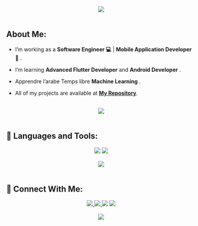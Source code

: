 
<div align="center">
    <img src="https://readme-typing-svg.herokuapp.com/?font=Righteous&size=35&center=true&vCenter=true&width=500&height=70&duration=4000&lines=Hi+There!+👋;+I'm+Mohamed+Essam!;+Wellcom!;" />
</div>

<br>
<!-- <h3 align="center">Flutter Developer</h3>
<img align="right" alt="Coding" width="400" src="https://cdn.dribbble.com/users/1162077/screenshots/3848914/programmer.gif"> -->

##  About Me:
-  I’m working as a **Software Engineer 💻** | **Mobile Application Developer 📱** .

-  I’m learning **Advanced Flutter Developer** and **Android Developer**  .

-  Apprendre l’arabe Temps libre **Machine Learning** .

-  All of my projects are available at **[My Repository](https://github.com/Mohamed-Essam-Mohamed?tab=repositories)**.

<br>
<div align="center">
    <img src="https://user-images.githubusercontent.com/73097560/115834477-dbab4500-a447-11eb-908a-139a6edaec5c.gif" />
</div>
<br>

## 🚀 Languages and Tools:
<div align="center">
    <img src="https://skillicons.dev/icons?i=flutter,dart,firebase,cpp,java,python" />
    <img src="https://skillicons.dev/icons?i=github,androidstudio,vscode,figma,postman" /><br>
</div>

<br>
<div align="center">
    <img src="https://user-images.githubusercontent.com/73097560/115834477-dbab4500-a447-11eb-908a-139a6edaec5c.gif" />
</div>
<br>



## 🤝 Connect With Me:

<div align="center">
    <a href="https://www.linkedin.com/in/mohamed-esam-39349b263/" target="_blank">
        <img src="https://img.shields.io/badge/LinkedIn-0077B5?style=for-the-badge&logo=linkedin&logoColor=white" target="_blank" />
    </a>
  <a href="mailto:esammww.com@gmail.com">
    <img src="https://img.shields.io/badge/Gmail-333333?style=for-the-badge&logo=gmail&logoColor=red" />
  </a>
<!--         <a href="https://mostaql.com/u/ammarageeza/portfolio"> -->
    <img src="https://img.shields.io/badge/Portfolio-0077B5?style=for-the-badge&logoColor=white" />
  </a>
<!--     <a href="https://youtube.com/@ammarageeza91?si=bHNizIHn9dIL3jX7">
    <img src="https://img.shields.io/badge/Youtube-red?style=for-the-badge&logo=youtube&logoColor=white" /> -->
  </a>
     </a>
     <a href="https://t.me/mohamedes0">
    <img src="https://img.shields.io/badge/Telegram-0077B5?style=for-the-badge&logo=telegram&logoColor=white" />
  </a>
</div>

<br>
<div align="center">
    <img src="https://user-images.githubusercontent.com/73097560/115834477-dbab4500-a447-11eb-908a-139a6edaec5c.gif" />
</div>

